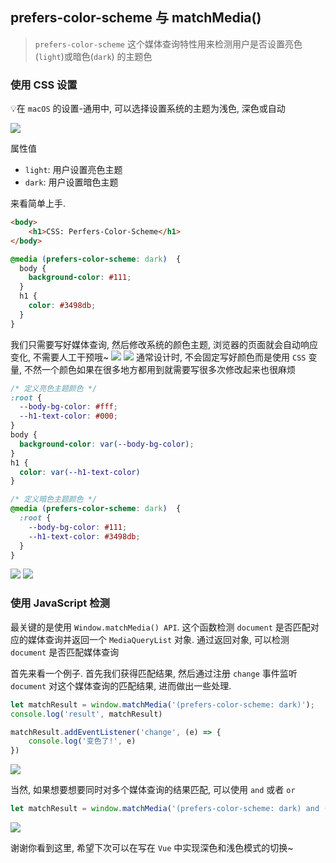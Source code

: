 ## prefers-color-scheme 与 matchMedia()
> `prefers-color-scheme` 这个媒体查询特性用来检测用户是否设置亮色(`light`)或暗色(`dark`) 的主题色

### 使用 CSS 设置
💡在 `macOS` 的设置-通用中, 可以选择设置系统的主题为浅色, 深色或自动

![](../../image/Snipaste_2022-08-20_14-14-31.png)

属性值
  - `light`: 用户设置亮色主题
  - `dark`: 用户设置暗色主题

来看简单上手. 
```html
<body>
    <h1>CSS: Perfers-Color-Scheme</h1>
</body>
```
```css
@media (prefers-color-scheme: dark)  {
  body {
    background-color: #111;
  }
  h1 {
    color: #3498db;
  }
}
```
我们只需要写好媒体查询, 然后修改系统的颜色主题, 浏览器的页面就会自动响应变化, 不需要人工干预哦~
![](../../image/Snipaste_2022-08-20_14-22-58.png)
![](../../image/Snipaste_2022-08-20_14-24-22.png)
通常设计时, 不会固定写好颜色而是使用 `CSS` 变量, 不然一个颜色如果在很多地方都用到就需要写很多次修改起来也很麻烦
```css
/* 定义亮色主题颜色 */
:root {
  --body-bg-color: #fff;
  --h1-text-color: #000;
}
body {
  background-color: var(--body-bg-color);
}
h1 {
  color: var(--h1-text-color)
}

/* 定义暗色主题颜色 */
@media (prefers-color-scheme: dark)  {
  :root {
    --body-bg-color: #111;
    --h1-text-color: #3498db;
  }
}
```
![](../../image/Snipaste_2022-08-20_14-50-31.png)
![](../../image/Snipaste_2022-08-20_14-51-20.png)

### 使用 JavaScript 检测
最关键的是使用 `Window.matchMedia() API`. 这个函数检测 `document` 是否匹配对应的媒体查询并返回一个 `MediaQueryList` 对象. 通过返回对象, 可以检测 `document` 是否匹配媒体查询

首先来看一个例子. 首先我们获得匹配结果, 然后通过注册 `change` 事件监听 `document` 对这个媒体查询的匹配结果, 进而做出一些处理.
```js
let matchResult = window.matchMedia('(prefers-color-scheme: dark)');
console.log('result', matchResult)

matchResult.addEventListener('change', (e) => {
    console.log('变色了!', e)
})
```
![](../../image/Snipaste_2022-08-20_15-25-33.png)

当然, 如果想要想要同时对多个媒体查询的结果匹配, 可以使用 `and` 或者 `or`
```js
let matchResult = window.matchMedia('(prefers-color-scheme: dark) and (max-width: 2000px)');
```
![](../../image/Snipaste_2022-08-20_15-33-48.png)

谢谢你看到这里, 希望下次可以在写在 `Vue` 中实现深色和浅色模式的切换~

